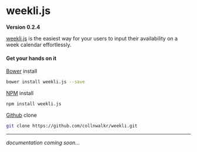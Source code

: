 # weekli.js
**Version 0.2.4**

[weekli.js](http://collnwalkr.github.io/weekli/) is the easiest way for your users to input their availability on a week calendar effortlessly.

#### Get your hands on it
[Bower](http://bower.io) install
```bash
bower install weekli.js --save
```
[NPM](https://www.npmjs.com/) install
```bash
npm install weekli.js
```
[Github](https://github.com/) clone
```bash
git clone https://github.com/collnwalkr/weekli.git
```

--- 

*documentation coming soon...*